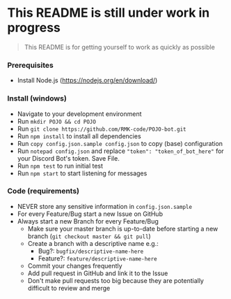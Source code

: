 # This README is still under work in progress
> This README is for getting yourself to work as quickly as possible

### Prerequisites
- Install Node.js (https://nodejs.org/en/download/)

### Install (windows)
- Navigate to your development environment
- Run `mkdir POJO && cd POJO`
- Run `git clone https://github.com/RMK-code/POJO-bot.git`
- Run `npm install` to install all dependencies
- Run `copy config.json.sample config.json` to copy (base) configuration
- Run `notepad config.json` and replace `"token": "token_of_bot_here"` for your Discord Bot's token. Save File.
- Run `npm test` to run initial test
- Run `npm start` to start listening for messages

### Code (requirements)
- NEVER store any sensitive information in `config.json.sample`
- For every Feature/Bug start a new Issue on GitHub
- Always start a new Branch for every Feature/Bug
  - Make sure your master branch is up-to-date before starting a new branch (`git checkout master && git pull`)
  - Create a branch with a descriptive name e.g.:
    - Bug?: `bugfix/descriptive-name-here`
    - Feature?: `feature/descriptive-name-here`
  - Commit your changes frequently
  - Add pull request in GitHub and link it to the Issue
  - Don't make pull requests too big because they are potentially difficult to review and merge

